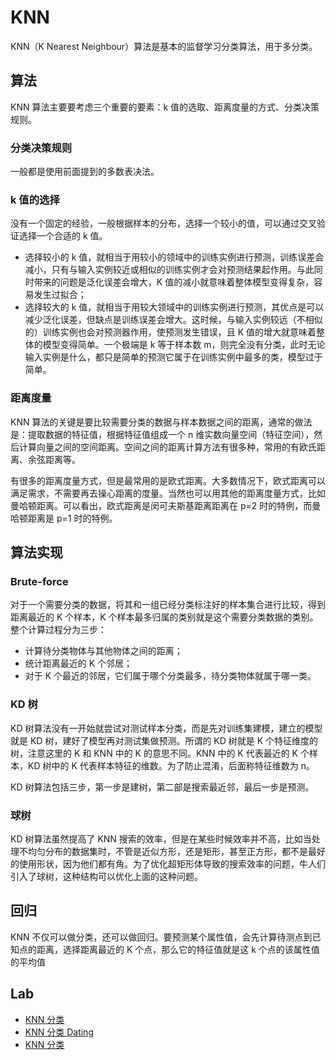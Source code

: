 # KNN

KNN（K Nearest Neighbour）算法是基本的监督学习分类算法，用于多分类。

## 算法

KNN 算法主要要考虑三个重要的要素：k 值的选取、距离度量的方式、分类决策规则。

### 分类决策规则

一般都是使用前面提到的多数表决法。

### k 值的选择

没有一个固定的经验，一般根据样本的分布，选择一个较小的值，可以通过交叉验证选择一个合适的 k 值。

- 选择较小的 k 值，就相当于用较小的领域中的训练实例进行预测，训练误差会减小，只有与输入实例较近或相似的训练实例才会对预测结果起作用。与此同时带来的问题是泛化误差会增大，K 值的减小就意味着整体模型变得复杂，容易发生过拟合；
- 选择较大的 k 值，就相当于用较大领域中的训练实例进行预测，其优点是可以减少泛化误差，但缺点是训练误差会增大。这时候，与输入实例较远（不相似的）训练实例也会对预测器作用，使预测发生错误，且 K 值的增大就意味着整体的模型变得简单。一个极端是 k 等于样本数 m，则完全没有分类，此时无论输入实例是什么，都只是简单的预测它属于在训练实例中最多的类，模型过于简单。

### 距离度量

KNN 算法的关键是要比较需要分类的数据与样本数据之间的距离，通常的做法是：提取数据的特征值，根据特征值组成一个 n 维实数向量空间（特征空间），然后计算向量之间的空间距离。空间之间的距离计算方法有很多种，常用的有欧氏距离、余弦距离等。

有很多的距离度量方式，但是最常用的是欧式距离。大多数情况下，欧式距离可以满足需求，不需要再去操心距离的度量。当然也可以用其他的距离度量方式，比如曼哈顿距离。可以看出，欧式距离是闵可夫斯基距离距离在 p=2 时的特例，而曼哈顿距离是 p=1 时的特例。

## 算法实现

### Brute-force

对于一个需要分类的数据，将其和一组已经分类标注好的样本集合进行比较，得到距离最近的 K 个样本，K 个样本最多归属的类别就是这个需要分类数据的类别。整个计算过程分为三步：

- 计算待分类物体与其他物体之间的距离；
- 统计距离最近的 K 个邻居；
- 对于 K 个最近的邻居，它们属于哪个分类最多，待分类物体就属于哪一类。

### KD 树

KD 树算法没有一开始就尝试对测试样本分类，而是先对训练集建模，建立的模型就是 KD 树，建好了模型再对测试集做预测。所谓的 KD 树就是 K 个特征维度的树，注意这里的 K 和 KNN 中的 K 的意思不同。KNN 中的 K 代表最近的 K 个样本，KD 树中的 K 代表样本特征的维数。为了防止混淆，后面称特征维数为 n。

KD 树算法包括三步，第一步是建树，第二部是搜索最近邻，最后一步是预测。

### 球树

KD 树算法虽然提高了 KNN 搜索的效率，但是在某些时候效率并不高，比如当处理不均匀分布的数据集时，不管是近似方形，还是矩形，甚至正方形，都不是最好的使用形状，因为他们都有角。为了优化超矩形体导致的搜索效率的问题，牛人们引入了球树，这种结构可以优化上面的这种问题。


## 回归

KNN 不仅可以做分类，还可以做回归。要预测某个属性值，会先计算待测点到已知点的距离，选择距离最近的 K 个点，那么它的特征值就是这 k 个点的该属性值的平均值


## Lab

- [KNN 分类](20_knn-classify.ipynb)
- [KNN 分类 Dating](22_dating-knn-classify.ipynb)
- [KNN 分类](24_knn-classify.ipynb)








